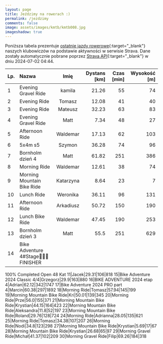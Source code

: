 ```yaml
---
layout: page
title: Jeździmy na rowerach :)
permalink: /jezdzimy
comments: false
image: assets/images/kmtb/kmtb008.jpg
imageshadow: true
---
```


Poniższa tabela prezentuje [ostatnie jazdy rowerowe](https://www.strava.com/clubs/336381){:target="_blank"} naszych klubowiczów na podstawie aktywności w serwisie Strava. Dane zostały automatycznie pobrane poprzez [Strava API](https://developers.strava.com/docs/reference/#api-Clubs-getClubActivitiesById){:target="_blank"} w dniu 2024-07-02 04:44.

Lp. | Nazwa | Imię | Dystans [km] | Czas [min] | Wysokość [m]
:--- | :--- | :---: | ---: | ---: | ---:
1|Evening Gravel Ride|kamila|21.26|55|74
2|Evening Ride|Tomasz|12.08|41|40
3|Evening Ride|Mateusz|32.23|63|83
4|Evening Gravel Ride|Matt|7.34|48|27
5|Afternoon Ride|Waldemar|17.13|62|103
6|5x4m s5|Szymon|36.28|74|96
7|Bornholm dzień 4|Matt|61.82|251|386
8|Morning Ride|Waldemar|12.61|38|74
9|Morning Mountain Bike Ride|Katarzyna|8.64|23|7
10|Lunch Ride|Weronika|36.11|96|131
11|Afternoon Ride|Arkadiusz|50.72|150|190
12|Lunch Bike Ride|Waldemar|47.45|190|253
13|Bornholm dzień 3|Matt|55.5|251|629
14|Bike Adventure 4#Stage🏁🔥🧨 FINISHER 
100% Completed
Open 48 Kat 11|Jacek|29.31|106|818
15|Bike Adventure 2024  Classic 4/4|Grzegorz|29.9|163|880
16|BIKE ADVENTURE 2024 etap 4|Adrian|62.12|342|1747
17|Bike Adventure 2024 PRO part 4|Marcin|60.38|297|1892
18|Morning Ride|Tomasz|57.94|145|199
19|Morning Mountain Bike Ride|Kri|50.01|139|345
20|Morning Ride|Prze|56.0|155|371
21|Morning Mountain Bike Ride|Krystian|44.15|164|423
22|Morning Mountain Bike Ride|Aleksandra|11.8|52|197
23|Morning Mountain Bike Ride|Roland|29.76|128|724
24|Morning Ride|Adrianna|28.05|135|621
25|Morning Ride|Tomasz|34.38|107|207
26|Morning Ride|Nodi|34.8|123|298
27|Morning Mountain Bike Ride|Krystian|5.69|17|67
28|Morning Mountain Bike Ride|Krystian|26.68|65|97
29|Morning Gravel Ride|Michał|41.37|102|209
30|Morning Gravel Ride|Filip|69.26|184|318
